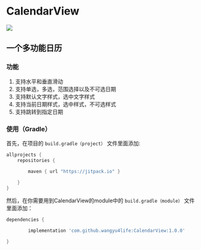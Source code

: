 # CalendarView
[![](https://jitpack.io/v/wangyu4life/CalendarView.svg)](https://jitpack.io/#wangyu4life/CalendarView)


## 一个多功能日历
### 功能
1. 支持水平和垂直滑动
2. 支持单选，多选，范围选择以及不可选日期
3. 支持默认文字样式，选中文字样式
4. 支持当前日期样式，选中样式，不可选样式
5. 支持跳转到指定日期

### 使用（Gradle）
首先，在项目的 `build.gradle（project）` 文件里面添加:

```gradle
allprojects {
	repositories {  

        maven { url "https://jitpack.io" }
		
    }
}
```

然后，在你需要用到CalendarView的module中的 `build.gradle（module）` 文件里面添加：
```gradle
dependencies {  

        implementation 'com.github.wangyu4life:CalendarView:1.0.0'

}
```